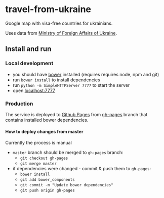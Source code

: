 # travel-from-ukraine
Google map with visa-free countries for ukrainians.

Uses data from [Ministry of Foreign Affairs of Ukraine](https://mfa.gov.ua/podorozhnim/krayini-svitu-poperedzhennya-ta-poradi-rezhim-vyizdu).

## Install and run

### Local development

* you should have [bower](https://bower.io/#install-bower) installed (requires requires node, npm and git)
* run `bower install` to install dependencies
* run `python -m SimpleHTTPServer 7777` to start the server
* open [localhost:7777](http://localhost:7777/)

### Production

The service is deployed to [Github Pages](https://docs.github.com/en/pages) from [gh-pages](https://github.com/s0ph1e/travel-from-ukraine/tree/gh-pages) branch that contains installed bower dependencies. 

#### How to deploy changes from master

Currently the process is manual
* `master` branch should be merged to `gh-pages` branch:
    * `git checkout gh-pages`
    * `git merge master`
* if dependencies were changed - commit & push them to `gh-pages`:
    * `bower install`
    * `git add bower_components`
    * `git commit -m "Update bower dependencies"`
    * `git push origin gh-pages`

